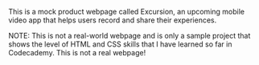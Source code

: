 This is a mock product webpage called Excursion, an upcoming mobile video app that helps users record and share their experiences.

NOTE: This is not a real-world webpage and is only a sample project that shows the level of HTML and CSS skills that I have learned so far in Codecademy. This is not a real webpage!
